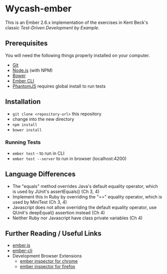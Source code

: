# Wycash-ember

This is an Ember 2.6.x implementation of the exercises in Kent Beck's classic _Test-Driven Development by Example_.

## Prerequisites

You will need the following things properly installed on your computer.

* [Git](http://git-scm.com/)
* [Node.js](http://nodejs.org/) (with NPM)
* [Bower](http://bower.io/)
* [Ember CLI](http://ember-cli.com/)
* [PhantomJS](http://phantomjs.org/) requires global install to run tests

## Installation

* `git clone <repository-url>` this repository
* change into the new directory
* `npm install`
* `bower install`

### Running Tests

* `ember test` - to run in CLI
* `ember test --server` to run in browser (localhost:4200)

## Language Differences
* The "equals" method overrides Java's default equality operator, which is used by JUnit's assertEquals() (Ch 3, 4)
* Implement this in Ruby by overriding the "==" equality operator, which is used by MiniTest (Ch 3, 4)
* Javascript does not allow overriding the default equality operator, use QUnit's deepEqual() assertion instead (Ch 4)
* Neither Ruby nor Javascript have class private variables (Ch 4)

## Further Reading / Useful Links

* [ember.js](http://emberjs.com/)
* [ember-cli](http://ember-cli.com/)
* Development Browser Extensions
  * [ember inspector for chrome](https://chrome.google.com/webstore/detail/ember-inspector/bmdblncegkenkacieihfhpjfppoconhi)
  * [ember inspector for firefox](https://addons.mozilla.org/en-US/firefox/addon/ember-inspector/)

